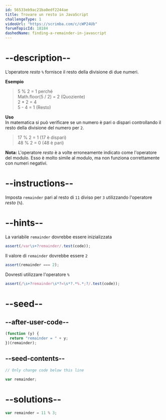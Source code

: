 ```yaml
---
id: 56533eb9ac21ba0edf2244ae
title: Trovare un resto in JavaScript
challengeType: 1
videoUrl: "https://scrimba.com/c/cWP24Ub"
forumTopicId: 18184
dashedName: finding-a-remainder-in-javascript
---
```


# --description--

L’operatore <dfn>resto</dfn> `%` fornisce il resto della divisione di due numeri.

**Esempio**

<blockquote>5 % 2 = 1 perché<br>Math.floor(5 / 2) = 2 (Quoziente)<br>2 * 2 = 4<br>5 - 4 = 1 (Resto)</blockquote>

**Uso**  
In matematica si può verificare se un numero è pari o dispari controllando il resto della divisione del numero per `2`.

<blockquote>17 % 2 = 1 (17 è dispari)<br>48 % 2 = 0 (48 è pari)</blockquote>

**Nota:** L'operatore <dfn>resto</dfn> è a volte erroneamente indicato come l'operatore del modulo. Esso è molto simile al modulo, ma non funziona correttamente con numeri negativi.

# --instructions--

Imposta `remainder` pari al resto di `11` diviso per `3` utilizzando l'operatore <dfn>resto</dfn> (`%`).

# --hints--

La variabile `remainder` dovrebbe essere inizializzata

```js
assert(/var\s+?remainder/.test(code));
```

Il valore di `remainder` dovrebbe essere `2`

```js
assert(remainder === 2);
```

Dovresti utilizzare l'operatore `%`

```js
assert(/\s+?remainder\s*?=\s*?.*%.*;?/.test(code));
```

# --seed--

## --after-user-code--

```js
(function (y) {
  return "remainder = " + y;
})(remainder);
```

## --seed-contents--

```js
// Only change code below this line

var remainder;
```

# --solutions--

```js
var remainder = 11 % 3;
```
